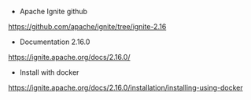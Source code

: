 - Apache Ignite github

https://github.com/apache/ignite/tree/ignite-2.16

- Documentation 2.16.0

https://ignite.apache.org/docs/2.16.0/

- Install with docker

https://ignite.apache.org/docs/2.16.0/installation/installing-using-docker
